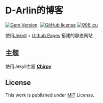 # D-Arlin的博客

[![Gem Version](https://img.shields.io/gem/v/jekyll-theme-chirpy)][gem]&nbsp;
[![GitHub license](https://img.shields.io/github/license/cotes2020/chirpy-starter.svg?color=blue)][mit]
[![996.icu](https://img.shields.io/badge/link-996.icu-%23FF4D5B.svg)](https://996.icu)

使用[Jekyll](https://jekyllrb.com/) + [Github Pages](https://docs.github.com/zh/pages) 搭建的静态网站


## 主题

使用Jekyll主题 [**Chirpy**][chirpy] 


## License

This work is published under [MIT][mit] License.

[gem]: https://rubygems.org/gems/jekyll-theme-chirpy
[chirpy]: https://github.com/cotes2020/jekyll-theme-chirpy/
[mit]: https://github.com/cotes2020/chirpy-starter/blob/master/LICENSE
